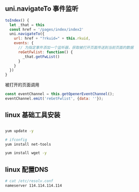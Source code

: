 ## uni.navigateTo  事件监听

```js
toIndex() {
  let _that = this
  const href = '/pages/index/index2' 
  uni.navigateTo({
    url: href + "?rkuid=" + this.rkuid,
    events: {
      // 为指定事件添加一个监听器，获取被打开页面传送到当前页面的数据
      reGetFwlist: function() {
        _that.getFwList()
      }
    }
  })
}
```

被打开的页面调用
```js
const eventChannel = this.getOpenerEventChannel();
eventChannel.emit('reGetFwlist', {data: ''});
```




## linux  基础工具安装

```bash

yum update -y

# ifconfig 
yum install net-tools

yum install wget -y
```

## linux 配置DNS

```bash
# cat /etc/resolv.conf
nameserver 114.114.114.114
```

